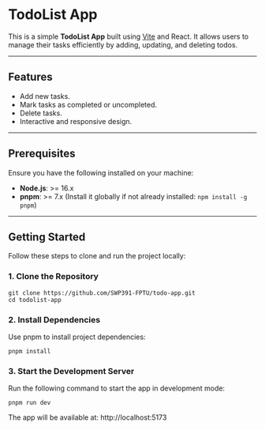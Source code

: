 # TodoList App

This is a simple **TodoList App** built using [Vite](https://vitejs.dev/) and React. It allows users to manage their tasks efficiently by adding, updating, and deleting todos.

---

## Features

- Add new tasks.
- Mark tasks as completed or uncompleted.
- Delete tasks.
- Interactive and responsive design.

---

## Prerequisites

Ensure you have the following installed on your machine:

- **Node.js**: >= 16.x
- **pnpm**: >= 7.x (Install it globally if not already installed: `npm install -g pnpm`)

---

## Getting Started

Follow these steps to clone and run the project locally:

### 1. Clone the Repository

```
git clone https://github.com/SWP391-FPTU/todo-app.git
cd todolist-app
```

### 2. Install Dependencies

Use pnpm to install project dependencies:

```
pnpm install
```

### 3. Start the Development Server

Run the following command to start the app in development mode:

```
pnpm run dev
```

The app will be available at: http://localhost:5173
